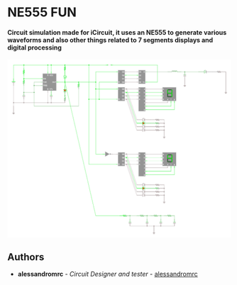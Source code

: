 # NE555 FUN

#### Circuit simulation made for iCircuit, it uses an NE555 to generate various waveforms and also other things related to 7 segments displays and digital processing

![Circuit](https://raw.githubusercontent.com/alessandromrc/iCircuit/main/NE555/NE555_FUN/Circuit.png)


## Authors

* **alessandromrc** - *Circuit Designer and tester* - [alessandromrc](https://github.com/alessandromrc)
